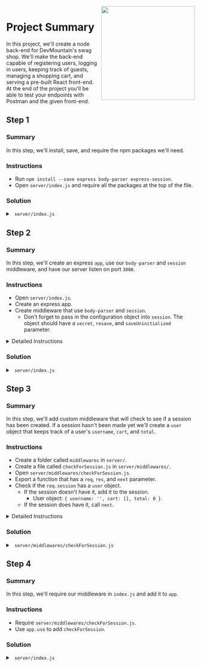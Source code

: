 <img src="https://devmounta.in/img/logowhiteblue.png" width="250" align="right">

# Project Summary

In this project, we'll create a node back-end for DevMountain's swag shop. We'll make the back-end capable of registering users, logging in users, keeping track of guests, managing a shopping cart, and serving a pre-built React front-end. At the end of the project you'll be able to test your endpoints with Postman and the given front-end.

## Step 1

### Summary

In this step, we'll install, save, and require the npm packages we'll need.

### Instructions

* Run `npm install --save express body-parser express-session`.
* Open `server/index.js` and require all the packages at the top of the file.

### Solution

<details>

<summary> <code> server/index.js </code> </summary>

```js
const express = require('express');
const bodyParser = require('body-parser');
const session = require('express-session');
```

</details>

## Step 2

### Summary

In this step, we'll create an express `app`, use our `body-parser` and `session` middleware, and have our server listen on port `3000`.

### Instructions

* Open `server/index.js`.
* Create an express app.
* Create middleware that use `body-parser` and `session`.
  * Don't forget to pass in the configuration object into `session`. The object should have a `secret`, `resave`, and `saveUninitialized` parameter.

<details>

<summary> Detailed Instructions </summary>

<br />

Now that `index.js` has access to all the packages, let's create an express application. Create a variable called `app` and set it equal to `express` invoked. 

```js
const express = require('express');
const bodyParser = require('body-parser');
const session = require('express-session');

const app = express();
```

We can then add middleware to the app. Let's add `bodyParser.json` so we can read JSON from the request body and add `session` so we can create sessions. Remember that `session` needs a configuration object as the first argument. The object should have a `secret`, `resave`, and `saveUninitialized` property. `secret` can be any string you like and `resave` and `saveUninitialized` should equal `false`.

```js
const express = require('express');
const bodyParser = require('body-parser');
const session = require('express-session');

const app = express();
app.use( bodyParser.json() );
app.use( session({
  secret: '@nyth!ng y0u w@nT',
  resave: false,
  saveUninitialized: false
}));
```

Finally, let's have our app `listen` on port 3000.

```js
const express = require('express');
const bodyParser = require('body-parser');
const session = require('express-session');

const app = express();
app.use( bodyParser.json() );
app.use( session({
  secret: '@nyth!ng y0u w@nT',
  resave: false,
  saveUninitialized: false
}));

const port = 3000;
app.listen( port, () => { console.log(`Server listening on port ${port}.`); } );
```

</details>

### Solution

<details>

<summary> <code> server/index.js </code> </summary>

```js
const express = require('express');
const bodyParser = require('body-parser');
const session = require('express-session');

const app = express();
app.use( bodyParser.json() );
app.use( session({
  secret: '@nyth!ng y0u w@nT',
  resave: false,
  saveUninitialized: false
}));

const port = 3000;
app.listen( port, () => { console.log(`Server listening on port ${port}.`); } );
```

</details>

## Step 3 

### Summary

In this step, we'll add custom middleware that will check to see if a session has been created. If a session hasn't been made yet we'll create a `user` object that keeps track of a user's `username`, `cart`, and `total`.

### Instructions

* Create a folder called `middlewares` in `server/`.
* Create a file called `checkForSession.js` in `server/middlewares/`.
* Open `server/middlewares/checkForSession.js`.
* Export a function that has a `req`, `res`, and `next` parameter.
* Check if the `req.session` has a `user` object.
  * If the session doesn't have it, add it to the session.
    * User object: `{ username: '', cart: [], total: 0 }`.
  * If the session does have it, call `next`.

<details>

<summary> Detailed Instructions </summary>



</details>

### Solution

<details>

<summary> <code> server/middlewares/checkForSession.js </code> </summary>

```js
module.exports = function( req, res, next ) {
  const { session } = req;

  if ( !session.user ) {
    session.user = { username: '', cart: [], total: 0.00 };
  } 
  
  next();
};
```

</details>

## Step 4

### Summary

In this step, we'll require our middleware in `index.js` and add it to `app`.

### Instructions

* Require `server/middlewares/checkForSession.js`.
* Use `app.use` to add `checkForSession`.

### Solution

<details>

<summary> <code> server/index.js </code> </summary>

```js
const express = require('express');
const bodyParser = require('body-parser');
const session = require('express-session');

const checkForSession = require('./middlewares/checkForSession');

const app = express();

app.use( bodyParser.json() );
app.use( session({
  secret: '@nyth!ng y0u w@nT',
  resave: false,
  saveUninitialized: false
}));
app.use( checkForSession );

const port = 3000;
app.listen( port, () => { console.log(`Server listening on port ${port}.`); } );
```

</details>


